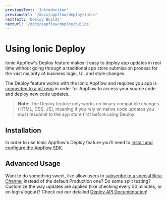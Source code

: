 ```yaml
---
previousText: 'Introduction'
previousUrl: '/docs/appflow/deploy/intro'
nextText: 'Deploy Builds'
nextUrl: '/docs/appflow/deploy/builds'
---
```


# Using Ionic Deploy

Ionic Appflow's Deploy feature makes it easy to deploy app updates in real time without going through a traditional app store submission process for the vast majority of business logic, UI, and style changes.

The Deploy feature works with the Ionic Appflow and requires you app is [connected to a git repo](/docs/appflow/quickstart/connect/) in order for Appflow to access your source code and deploy new code updates..

<blockquote>
  
<b>Note:</b> The Deploy feature only works on binary compatible changes (HTML, CSS, JS), meaning if you rely on native code updates you must resubmit to the app store first before using Deploy.
</blockquote>

## Installation

In order to use Ionic Appflow's Deploy feature you'll need to [install and configure the Appflow SDK](/docs/appflow/quickstart/installation).

## Advanced Usage

Want to do something sweet, like allow users to [subscribe to a special Beta Channel](/docs/appflow/deploy/tutorials/#setting-up-a-beta-channel) instead of the default Production one? Do some split testing? Customize the way updates are applied (like checking every 30 minutes, or on login/logout)? Check out our detailed [Deploy API Documentation](/docs/appflow/deploy/api)!